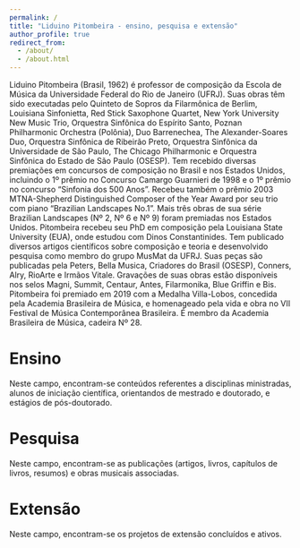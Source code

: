 ```yaml
---
permalink: /
title: "Liduino Pitombeira - ensino, pesquisa e extensão"
author_profile: true
redirect_from: 
  - /about/
  - /about.html
---
```


Liduino Pitombeira (Brasil, 1962) é professor de composição da Escola de Música da Universidade Federal do Rio de Janeiro (UFRJ). Suas obras têm sido executadas pelo Quinteto de Sopros da Filarmônica de Berlim, Louisiana Sinfonietta, Red Stick Saxophone Quartet, New York University New Music Trio, Orquestra Sinfônica do Espírito Santo, Poznan Philharmonic Orchestra (Polônia), Duo Barrenechea, The Alexander-Soares Duo, Orquestra Sinfônica de Ribeirão Preto, Orquestra Sinfônica da Universidade de São Paulo, The Chicago Philharmonic e Orquestra Sinfônica do Estado de São Paulo (OSESP). Tem recebido diversas premiações em concursos de composição no Brasil e nos Estados Unidos, incluindo o 1º prêmio no Concurso Camargo Guarnieri de 1998 e o 1º prêmio no concurso “Sinfonia dos 500 Anos”. Recebeu também o prêmio 2003 MTNA-Shepherd Distinguished Composer of the Year Award por seu trio com piano “Brazilian Landscapes No.1”. Mais três obras de sua série Brazilian Landscapes (Nº 2, Nº 6 e Nº 9) foram premiadas nos Estados Unidos. Pitombeira recebeu seu PhD em composição pela Louisiana State University (EUA), onde estudou com Dinos Constantinides. Tem publicado diversos artigos científicos sobre composição e teoria e desenvolvido pesquisa como membro do grupo MusMat da UFRJ. Suas peças são publicadas pela Peters, Bella Musica, Criadores do Brasil (OSESP), Conners, Alry, RioArte e Irmãos Vitale. Gravações de suas obras estão disponíveis nos selos Magni, Summit, Centaur, Antes, Filarmonika, Blue Griffin e Bis. Pitombeira foi premiado em 2019 com a Medalha Villa-Lobos, concedida pela Academia Brasileira de Música, e homenageado pela vida e obra no VII Festival de Música Contemporânea Brasileira. É membro da Academia Brasileira de Música, cadeira Nº 28.

Ensino
======
Neste campo, encontram-se conteúdos referentes a disciplinas ministradas, alunos de iniciação científica, orientandos de mestrado e doutorado, e estágios de pós-doutorado.

Pesquisa
======
Neste campo, encontram-se as publicações (artigos, livros, capítulos de livros, resumos) e obras musicais associadas.

Extensão
======
Neste campo, encontram-se os projetos de extensão concluídos e ativos.

